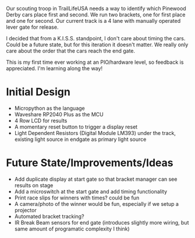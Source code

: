 Our scouting troop in TrailLifeUSA needs a way to identify which Pinewood Derby cars place first and second. We run two brackets, one for first place and one for second. Our current track is a 4 lane with manually operated lever gate for release.

I decided that from a K.I.S.S. standpoint, I don't care about timing the cars. Could be a future state, but for this iteration it doesn't matter. We really only care about the order that the cars reach the end gate.

This is my first time ever working at an PIO/hardware level, so feedback is appreciated. I'm learning along the way!

# Initial Design
- Micropython as the language
- Waveshare RP2040 Plus as the MCU
- 4 Row LCD for results
- A momentary reset button to trigger a display reset
- Light Dependent Resistors (Digital Module LM393) under the track, existing light source in endgate as primary light source

# Future State/Improvements/Ideas
- Add duplicate display at start gate so that bracket manager can see results on stage
- Add a microswitch at the start gate and add timing functionality
- Print race slips for winners with times? could be fun
- A camera/photo of the winner would be fun, especially if we setup a projector
- Automated bracket tracking?
- IR Break Beam sensors for end gate (introduces slightly more wiring, but same amount of programatic complexity I think)
